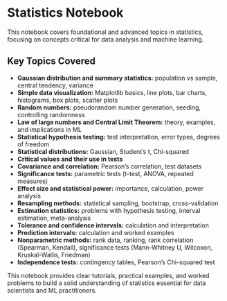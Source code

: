 # Statistics Notebook

This notebook covers foundational and advanced topics in statistics, focusing on concepts critical for data analysis and machine learning.

## Key Topics Covered

- **Gaussian distribution and summary statistics:** population vs sample, central tendency, variance  
- **Simple data visualization:** Matplotlib basics, line plots, bar charts, histograms, box plots, scatter plots  
- **Random numbers:** pseudorandom number generation, seeding, controlling randomness  
- **Law of large numbers and Central Limit Theorem:** theory, examples, and implications in ML  
- **Statistical hypothesis testing:** test interpretation, error types, degrees of freedom  
- **Statistical distributions:** Gaussian, Student’s t, Chi-squared  
- **Critical values and their use in tests**  
- **Covariance and correlation:** Pearson’s correlation, test datasets  
- **Significance tests:** parametric tests (t-test, ANOVA, repeated measures)  
- **Effect size and statistical power:** importance, calculation, power analysis  
- **Resampling methods:** statistical sampling, bootstrap, cross-validation  
- **Estimation statistics:** problems with hypothesis testing, interval estimation, meta-analysis  
- **Tolerance and confidence intervals:** calculation and interpretation  
- **Prediction intervals:** calculation and worked examples  
- **Nonparametric methods:** rank data, ranking, rank correlation (Spearman, Kendall), significance tests (Mann-Whitney U, Wilcoxon, Kruskal-Wallis, Friedman)  
- **Independence tests:** contingency tables, Pearson’s Chi-squared test  

This notebook provides clear tutorials, practical examples, and worked problems to build a solid understanding of statistics essential for data scientists and ML practitioners.
